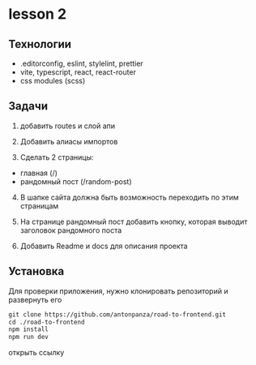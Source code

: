 # lesson 2

## Технологии

- .editorconfig, eslint, stylelint, prettier
- vite, typescript, react, react-router
- css modules (scss)

## Задачи

1. добавить routes и слой апи

2. Добавить алиасы импортов

3. Сделать 2 страницы:
- главная (/)
- рандомный пост (/random-post)

4. В шапке сайта должна быть возможность переходить по этим страницам

5. На странице рандомный пост добавить кнопку, которая выводит заголовок рандомного поста

6. Добавить Readme и docs для описания проекта

## Установка
Для проверки приложения, нужно клонировать репозиторий и развернуть его
```markdown
git clone https://github.com/antonpanza/road-to-frontend.git
cd ./road-to-frontend
npm install
npm run dev
```
открыть ссылку